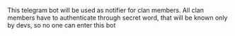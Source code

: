 This telegram bot will be used as notifier for clan members. All clan members have to authenticate through secret word, that will be known only by devs, so no one can enter this bot

